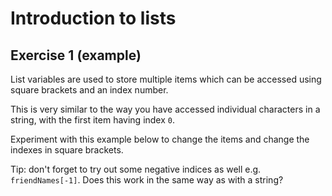 # Introduction to lists
## Exercise 1 (example)

List variables are used to store multiple items which can be accessed using square brackets and an index number.

This is very similar to the way you have accessed individual characters in a string, with the first item having index `0`.

Experiment with this example below to change the items and change the indexes in square brackets.

Tip: don't forget to try out some negative indices as well e.g. `friendNames[-1]`. Does this work in the same way as with a string?